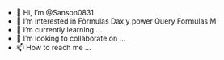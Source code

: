 - 👋 Hi, I’m @Sanson0831
- 👀 I’m interested in Fòrmulas Dax y power Query Formulas M
- 🌱 I’m currently learning ...
- 💞️ I’m looking to collaborate on ...
- 📫 How to reach me ...

<!---
Sanson0831/Sanson0831 is a ✨ special ✨ repository because its `README.md` (this file) appears on your GitHub profile.
You can click the Preview link to take a look at your changes.
--->

